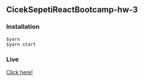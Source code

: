 ## CicekSepetiReactBootcamp-hw-3

### Installation

```
$yarn
$yarn start
```

### Live

[Click here!](https://react-blog-app-hw.vercel.app/)